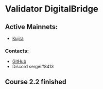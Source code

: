 # Validator DigitalBridge

## Active Mainnets:
- [Kujira](https://blue.kujira.network/stake/kujiravaloper17hsj706vwp32hhdvad3drwf805wytm4ryjec6m)


### Contacts:

- [GitHub](https://github.com/DigitalBridgeValidator)
- Discord sergei#8413

## Course 2.2 finished
